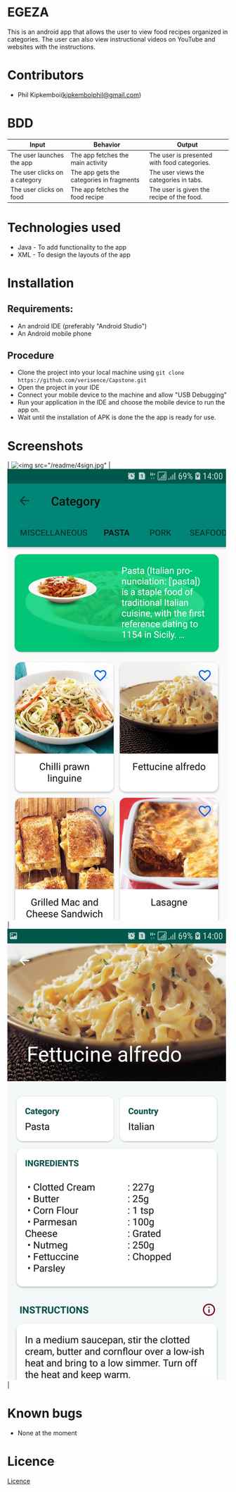 # EGEZA
This is an android app that allows the user to view food recipes organized in categories. The user can also view instructional videos on YouTube and websites with the instructions.

# Contributors
* Phil Kipkemboi(kipkemboiphil@gmail.com)


# BDD
| Input                                      | Behavior                                 | Output                                        |
|--------------------------------------------|------------------------------------------|-----------------------------------------------|
| The user launches the app                  | The app fetches the main activity        | The user is presented with food categories. |
| The user clicks on a category              | The app gets the categories in fragments           | The user views the categories in tabs.       |
| The user clicks on food | The app fetches the food recipe | The user is given the recipe of the food.        |

# Technologies used
* Java - To add functionality to the app
* XML - To design the layouts of the app

# Installation
## Requirements:
* An android IDE (preferably "Android Studio")
* An Android mobile phone

## Procedure
* Clone the project into your local machine using `git clone https://github.com/verisence/Capstone.git`
* Open the project in your IDE
* Connect your mobile device to the machine and allow "USB Debugging"
* Run your application in the IDE and choose the mobile device to run the app on.
* Wait until the installation of APK is done the the app is ready for use.

# Screenshots

| ![<img src="/readme/4sign.jpg"](/readme/1.home.jpg)     | ![<img src="/readme/5main.jpg"](/readme/2.cats.jpg)   | ![<img src="/readme/6search.jpg"](/readme/3.recipe.jpg) |

# Known bugs
* None at the moment

# Licence

[Licence](Licence)
